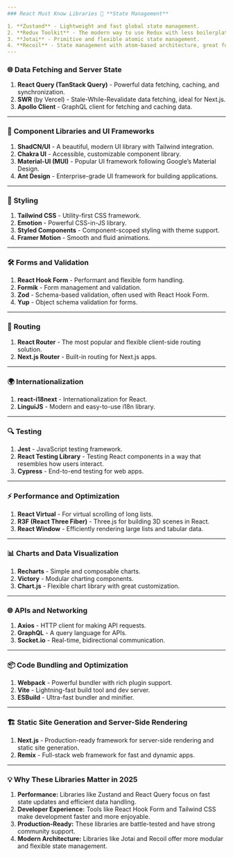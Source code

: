 ```yaml
---
### React Must Know Libraries 🚀 **State Management**

1. **Zustand** - Lightweight and fast global state management.
2. **Redux Toolkit** - The modern way to use Redux with less boilerplate.
3. **Jotai** - Primitive and flexible atomic state management.
4. **Recoil** - State management with atom-based architecture, great for complex apps.
---
```


### 🌐 **Data Fetching and Server State**

1. **React Query (TanStack Query)** - Powerful data fetching, caching, and synchronization.
2. **SWR** (by Vercel) - Stale-While-Revalidate data fetching, ideal for Next.js.
3. **Apollo Client** - GraphQL client for fetching and caching data.

---

### 🧱 **Component Libraries and UI Frameworks**

1. **ShadCN/UI** - A beautiful, modern UI library with Tailwind integration.
2. **Chakra UI** - Accessible, customizable component library.
3. **Material-UI (MUI)** - Popular UI framework following Google’s Material Design.
4. **Ant Design** - Enterprise-grade UI framework for building applications.

---

### 🎨 **Styling**

1. **Tailwind CSS** - Utility-first CSS framework.
2. **Emotion** - Powerful CSS-in-JS library.
3. **Styled Components** - Component-scoped styling with theme support.
4. **Framer Motion** - Smooth and fluid animations.

---

### 🛠️ **Forms and Validation**

1. **React Hook Form** - Performant and flexible form handling.
2. **Formik** - Form management and validation.
3. **Zod** - Schema-based validation, often used with React Hook Form.
4. **Yup** - Object schema validation for forms.

---

### 🧰 **Routing**

1. **React Router** - The most popular and flexible client-side routing solution.
2. **Next.js Router** - Built-in routing for Next.js apps.

---

### 🌍 **Internationalization**

1. **react-i18next** - Internationalization for React.
2. **LinguiJS** - Modern and easy-to-use i18n library.

---

### 🔍 **Testing**

1. **Jest** - JavaScript testing framework.
2. **React Testing Library** - Testing React components in a way that resembles how users interact.
3. **Cypress** - End-to-end testing for web apps.

---

### ⚡ **Performance and Optimization**

1. **React Virtual** - For virtual scrolling of long lists.
2. **R3F (React Three Fiber)** - Three.js for building 3D scenes in React.
3. **React Window** - Efficiently rendering large lists and tabular data.

---

### 📊 **Charts and Data Visualization**

1. **Recharts** - Simple and composable charts.
2. **Victory** - Modular charting components.
3. **Chart.js** - Flexible chart library with great customization.

---

### 🌐 **APIs and Networking**

1. **Axios** - HTTP client for making API requests.
2. **GraphQL** - A query language for APIs.
3. **Socket.io** - Real-time, bidirectional communication.

---

### 📦 **Code Bundling and Optimization**

1. **Webpack** - Powerful bundler with rich plugin support.
2. **Vite** - Lightning-fast build tool and dev server.
3. **ESBuild** - Ultra-fast bundler and minifier.

---

### 🏗️ **Static Site Generation and Server-Side Rendering**

1. **Next.js** - Production-ready framework for server-side rendering and static site generation.
2. **Remix** - Full-stack web framework for fast and dynamic apps.

---

### 💡 **Why These Libraries Matter in 2025**

1. **Performance:** Libraries like Zustand and React Query focus on fast state updates and efficient data handling.
2. **Developer Experience:** Tools like React Hook Form and Tailwind CSS make development faster and more enjoyable.
3. **Production-Ready:** These libraries are battle-tested and have strong community support.
4. **Modern Architecture:** Libraries like Jotai and Recoil offer more modular and flexible state management.
